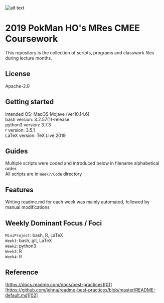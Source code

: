 ![alt text](https://unichoices.co.uk/wp-content/uploads/2015/09/Imperial-College-London.jpg)

# 2019 PokMan HO's MRes CMEE Coursework

This repository is the collection of scripts, programs and classwork files during lecture months.

## License

Apache-2.0

## Getting started

Intended OS: MacOS Mojave (ver10.14.6)  
bash version: 3.2.57(1)-release  
python3 version: 3.7.3  
r version: 3.5.1  
LaTeX version: TeX Live 2019

## Guides

Multiple scripts were coded and introduced below in filename alphabetical order.  
All scripts are in `Week?/Code` directory

## Features

Writing readme.md for each week was mainly automated, followed by manual modifications

## Weekly Dominant Focus / Foci

`MiniProject`: bash, R, LaTeX  
`Week1`: bash, git, LaTeX  
`Week2`: python3  
`Week3`: R  
`Week4`: R

## Reference

[https://docs.readme.com/docs/best-practices][01]  
[https://github.com/jehna/readme-best-practices/blob/master/README-default.md][02]  

[01]:https://docs.readme.com/docs/best-practices
[02]:https://github.com/jehna/readme-best-practices/blob/master/README-default.md
